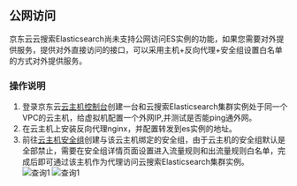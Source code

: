 ## 公网访问
京东云云搜索Elasticsearch尚未支持公网访问ES实例的功能，如果您需要对外提供服务，提供对外直接访问的接口，可以采用主机+反向代理+安全组设置白名单的方式对外提供服务。

### 操作说明
1. 登录京东云[云主机控制台](https://cns-console.jdcloud.com/host/compute/list)创建一台和云搜索Elasticsearch集群实例处于同一个VPC的云主机，给虚拟机配置一个外网IP,并测试是否能ping通外网。</br>
2. 在云主机上安装反向代理nginx，并配置转发到es实例的地址。</br>
3. 前往[云主机安全组](https://cns-console.jdcloud.com/host/netSecurity/list)创建与该云主机绑定的安全组，由于云主机的安全组默认是全部禁止，需要在安全组详情页面设置进入流量规则和出流量规则白名单，完成后即可通过该主机作为代理访问云搜索Elasticsearch集群实例。</br>
![查询1](https://github.com/jdcloudcom/cn/blob/Elasticsearch/image/Internet-Middleware/JCS%20for%20Elasticsearch/public1.png)
![查询1](https://github.com/jdcloudcom/cn/blob/Elasticsearch/image/Internet-Middleware/JCS%20for%20Elasticsearch/public2.png)
